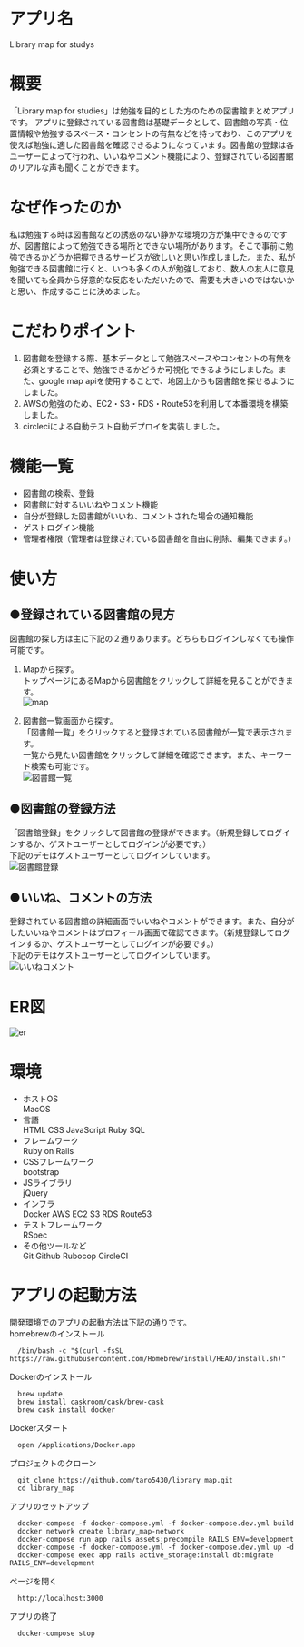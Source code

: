 # アプリ名
Library map for studys

# 概要
「Library map for studies」は勉強を目的とした方のための図書館まとめアプリです。
アプリに登録されている図書館は基礎データとして、図書館の写真・位置情報や勉強するスペース・コンセントの有無などを持っており、このアプリを使えば勉強に適した図書館を確認できるようになっています。図書館の登録は各ユーザーによって行われ、いいねやコメント機能により、登録されている図書館のリアルな声も聞くことができます。

# なぜ作ったのか  
  私は勉強する時は図書館などの誘惑のない静かな環境の方が集中できるのですが、図書館によって勉強できる場所とできない場所があります。そこで事前に勉強できるかどうか把握できるサービスが欲しいと思い作成しました。また、私が勉強できる図書館に行くと、いつも多くの人が勉強しており、数人の友人に意見を聞いても全員から好意的な反応をいただいたので、需要も大きいのではないかと思い、作成することに決めました。

# こだわりポイント
1. 図書館を登録する際、基本データとして勉強スペースやコンセントの有無を必須とすることで、勉強できるかどうか可視化 できるようにしました。また、google map apiを使用することで、地図上からも図書館を探せるようにしました。  
1. AWSの勉強のため、EC2・S3・RDS・Route53を利用して本番環境を構築しました。  
1. circleciによる自動テスト自動デプロイを実装しました。

# 機能一覧
* 図書館の検索、登録
* 図書館に対するいいねやコメント機能
* 自分が登録した図書館がいいね、コメントされた場合の通知機能
* ゲストログイン機能
* 管理者権限（管理者は登録されている図書館を自由に削除、編集できます。）

# 使い方
## ●登録されている図書館の見方
図書館の探し方は主に下記の２通りあります。どちらもログインしなくても操作可能です。  
1. Mapから探す。  
  トップページにあるMapから図書館をクリックして詳細を見ることができます。  
  ![map](https://user-images.githubusercontent.com/83792679/145384261-f87e12ba-d864-4cf3-81c7-835bccebd9b9.gif)

1. 図書館一覧画面から探す。  
  「図書館一覧」をクリックすると登録されている図書館が一覧で表示されます。  
  一覧から見たい図書館をクリックして詳細を確認できます。また、キーワード検索も可能です。  
  ![図書館一覧](https://user-images.githubusercontent.com/83792679/145384354-ca4d71bf-0ddc-485d-8a62-49d520eb97d2.gif)
  
## ●図書館の登録方法
  「図書館登録」をクリックして図書館の登録ができます。（新規登録してログインするか、ゲストユーザーとしてログインが必要です。）         
  下記のデモはゲストユーザーとしてログインしています。  
  ![図書館登録](https://user-images.githubusercontent.com/83792679/145384418-53469085-965e-4676-944f-7e2bf39034d2.gif)

## ●いいね、コメントの方法
  登録されている図書館の詳細画面でいいねやコメントができます。また、自分がしたいいねやコメントはプロフィール画面で確認できます。（新規登録してログインするか、ゲストユーザーとしてログインが必要です。）  
  下記のデモはゲストユーザーとしてログインしています。  
  ![いいねコメント](https://user-images.githubusercontent.com/83792679/145384465-2843a502-eedc-401b-819f-a44f8a2820ba.gif)

# ER図
![er](https://user-images.githubusercontent.com/83792679/145403957-0988d1d7-8408-471e-8ff5-bfb5c1ab8ea7.png)


# 環境
* ホストOS  
MacOS  
* 言語  
  HTML CSS JavaScript Ruby SQL  
* フレームワーク  
  Ruby on Rails  
* CSSフレームワーク  
  bootstrap  
* JSライブラリ  
  jQuery  
* インフラ  
  Docker AWS EC2 S3 RDS Route53  
* テストフレームワーク  
  RSpec  
* その他ツールなど  
  Git Github Rubocop CircleCI   

# アプリの起動方法
開発環境でのアプリの起動方法は下記の通りです。  
homebrewのインストール
```
  /bin/bash -c "$(curl -fsSL https://raw.githubusercontent.com/Homebrew/install/HEAD/install.sh)"
```
Dockerのインストール
```
  brew update
  brew install caskroom/cask/brew-cask
  brew cask install docker
```

Dockerスタート
```
  open /Applications/Docker.app
```
プロジェクトのクローン
```
  git clone https://github.com/taro5430/library_map.git
  cd library_map
```
アプリのセットアップ
```
  docker-compose -f docker-compose.yml -f docker-compose.dev.yml build
  docker network create library_map-network
  docker-compose run app rails assets:precompile RAILS_ENV=development
  docker-compose -f docker-compose.yml -f docker-compose.dev.yml up -d
  docker-compose exec app rails active_storage:install db:migrate RAILS_ENV=development
```
ページを開く
```
  http://localhost:3000
```
アプリの終了
```
  docker-compose stop
```
